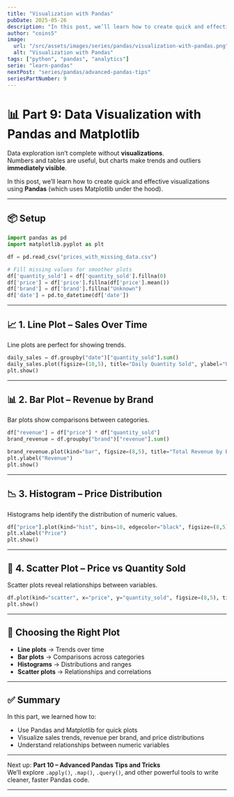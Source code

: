 ```yaml
---
title: "Visualization with Pandas"
pubDate: 2025-05-26
description: "In this post, we’ll learn how to create quick and effective visualizations using Pandas (which uses Matplotlib under the hood)"
author: "coins5"
image:
  url: "/src/assets/images/series/pandas/visualization-with-pandas.png"
  alt: "Visualization with Pandas"
tags: ["python", "pandas", "analytics"]
serie: "learn-pandas"
nextPost: "series/pandas/advanced-pandas-tips"
seriesPartNumber: 9
---
```


# 📊 Part 9: Data Visualization with Pandas and Matplotlib

Data exploration isn’t complete without **visualizations**.  
Numbers and tables are useful, but charts make trends and outliers **immediately visible**.

In this post, we’ll learn how to create quick and effective visualizations using **Pandas** (which uses Matplotlib under the hood).

---

## 📦 Setup

```python
import pandas as pd
import matplotlib.pyplot as plt

df = pd.read_csv("prices_with_missing_data.csv")

# Fill missing values for smoother plots
df['quantity_sold'] = df['quantity_sold'].fillna(0)
df['price'] = df['price'].fillna(df['price'].mean())
df['brand'] = df['brand'].fillna("Unknown")
df['date'] = pd.to_datetime(df['date'])
```

---

## 📈 1. Line Plot – Sales Over Time

Line plots are perfect for showing trends.

```python
daily_sales = df.groupby("date")["quantity_sold"].sum()
daily_sales.plot(figsize=(10,5), title="Daily Quantity Sold", ylabel="Units")
plt.show()
```

---

## 📊 2. Bar Plot – Revenue by Brand

Bar plots show comparisons between categories.

```python
df["revenue"] = df["price"] * df["quantity_sold"]
brand_revenue = df.groupby("brand")["revenue"].sum()

brand_revenue.plot(kind="bar", figsize=(8,5), title="Total Revenue by Brand")
plt.ylabel("Revenue")
plt.show()
```

---

## 📉 3. Histogram – Price Distribution

Histograms help identify the distribution of numeric values.

```python
df["price"].plot(kind="hist", bins=10, edgecolor="black", figsize=(8,5), title="Price Distribution")
plt.xlabel("Price")
plt.show()
```

---

## 🧩 4. Scatter Plot – Price vs Quantity Sold

Scatter plots reveal relationships between variables.

```python
df.plot(kind="scatter", x="price", y="quantity_sold", figsize=(8,5), title="Price vs Quantity Sold")
plt.show()
```

---

## 🧠 Choosing the Right Plot

- **Line plots** → Trends over time
- **Bar plots** → Comparisons across categories
- **Histograms** → Distributions and ranges
- **Scatter plots** → Relationships and correlations

---

## ✅ Summary

In this part, we learned how to:

- Use Pandas and Matplotlib for quick plots
- Visualize sales trends, revenue per brand, and price distributions
- Understand relationships between numeric variables

---

Next up: **Part 10 – Advanced Pandas Tips and Tricks**  
We’ll explore `.apply()`, `.map()`, `.query()`, and other powerful tools to write cleaner, faster Pandas code.

---
